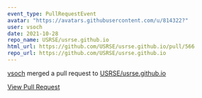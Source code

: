 ```yaml
---
event_type: PullRequestEvent
avatar: "https://avatars.githubusercontent.com/u/814322?"
user: vsoch
date: 2021-10-28
repo_name: USRSE/usrse.github.io
html_url: https://github.com/USRSE/usrse.github.io/pull/566
repo_url: https://github.com/USRSE/usrse.github.io
---
```


<a href='https://github.com/vsoch' target='_blank'>vsoch</a> merged a pull request to <a href='https://github.com/USRSE/usrse.github.io' target='_blank'>USRSE/usrse.github.io</a>

<a href='https://github.com/USRSE/usrse.github.io/pull/566' target='_blank'>View Pull Request</a>